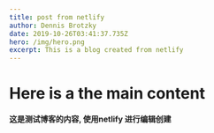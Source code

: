 ```yaml
---
title: post from netlify
author: Dennis Brotzky
date: 2019-10-26T03:41:37.735Z
hero: /img/hero.png
excerpt: This is a blog created from netlify
---
```

# Here is a the main content

**这是测试博客的内容, 使用netlify 进行编辑创建**
